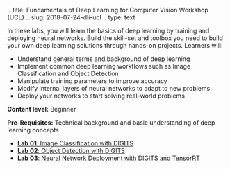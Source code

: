 .. title: Fundamentals of Deep Learning for Computer Vision Workshop (UCL)
.. slug: 2018-07-24-dli-ucl
.. type: text


In these labs, you will learn the basics of deep learning by training and deploying neural networks. Build the skill-set and toolbox you need to build your own deep learning solutions through hands-on projects. Learners will:

* Understand general terms and background of deep learning
* Implement common deep learning workflows such as Image Classification and Object Detection
* Manipulate training parameters to improve accuracy
* Modify internal layers of neural networks to adapt to new problems
* Deploy your networks to start solving real-world problems

**Content level:** Beginner

**Pre-Requisites:** Technical background and basic understanding of deep learning concepts

* [**Lab 01**: Image Classification with DIGITS](/slides/2018-07-24-dl-ucl/image-classification.pdf)
* [**Lab 02**: Object Detection with DIGITS](/slides/2018-07-24-dl-ucl/object-detection.pdf)
* [**Lab 03**: Neural Network Deployment with DIGITS and TensorRT](/slides/2018-07-19-dl-cv/deployment.pdf)
